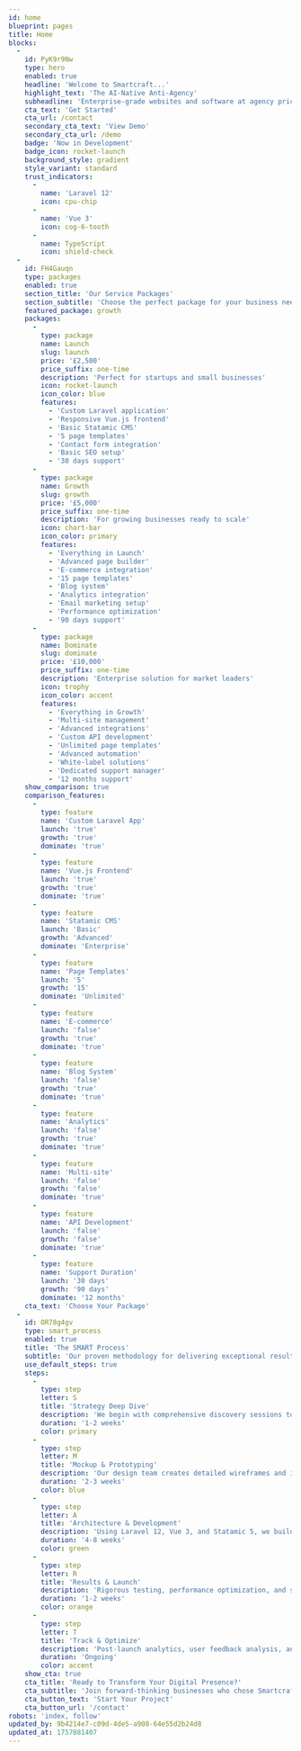 ```yaml
---
id: home
blueprint: pages
title: Home
blocks:
  -
    id: PyK9r9Nw
    type: hero
    enabled: true
    headline: 'Welcome to Smartcraft...'
    highlight_text: 'The AI-Native Anti-Agency'
    subheadline: 'Enterprise-grade websites and software at agency prices, powered by AI and automation instead of WordPress bloat...'
    cta_text: 'Get Started'
    cta_url: /contact
    secondary_cta_text: 'View Demo'
    secondary_cta_url: /demo
    badge: 'Now in Development'
    badge_icon: rocket-launch
    background_style: gradient
    style_variant: standard
    trust_indicators:
      -
        name: 'Laravel 12'
        icon: cpu-chip
      -
        name: 'Vue 3'
        icon: cog-6-tooth
      -
        name: TypeScript
        icon: shield-check
  -
    id: FH4Gauqn
    type: packages
    enabled: true
    section_title: 'Our Service Packages'
    section_subtitle: 'Choose the perfect package for your business needs'
    featured_package: growth
    packages:
      -
        type: package
        name: Launch
        slug: launch
        price: '£2,500'
        price_suffix: one-time
        description: 'Perfect for startups and small businesses'
        icon: rocket-launch
        icon_color: blue
        features:
          - 'Custom Laravel application'
          - 'Responsive Vue.js frontend'
          - 'Basic Statamic CMS'
          - '5 page templates'
          - 'Contact form integration'
          - 'Basic SEO setup'
          - '30 days support'
      -
        type: package
        name: Growth
        slug: growth
        price: '£5,000'
        price_suffix: one-time
        description: 'For growing businesses ready to scale'
        icon: chart-bar
        icon_color: primary
        features:
          - 'Everything in Launch'
          - 'Advanced page builder'
          - 'E-commerce integration'
          - '15 page templates'
          - 'Blog system'
          - 'Analytics integration'
          - 'Email marketing setup'
          - 'Performance optimization'
          - '90 days support'
      -
        type: package
        name: Dominate
        slug: dominate
        price: '£10,000'
        price_suffix: one-time
        description: 'Enterprise solution for market leaders'
        icon: trophy
        icon_color: accent
        features:
          - 'Everything in Growth'
          - 'Multi-site management'
          - 'Advanced integrations'
          - 'Custom API development'
          - 'Unlimited page templates'
          - 'Advanced automation'
          - 'White-label solutions'
          - 'Dedicated support manager'
          - '12 months support'
    show_comparison: true
    comparison_features:
      -
        type: feature
        name: 'Custom Laravel App'
        launch: 'true'
        growth: 'true'
        dominate: 'true'
      -
        type: feature
        name: 'Vue.js Frontend'
        launch: 'true'
        growth: 'true'
        dominate: 'true'
      -
        type: feature
        name: 'Statamic CMS'
        launch: 'Basic'
        growth: 'Advanced'
        dominate: 'Enterprise'
      -
        type: feature
        name: 'Page Templates'
        launch: '5'
        growth: '15'
        dominate: 'Unlimited'
      -
        type: feature
        name: 'E-commerce'
        launch: 'false'
        growth: 'true'
        dominate: 'true'
      -
        type: feature
        name: 'Blog System'
        launch: 'false'
        growth: 'true'
        dominate: 'true'
      -
        type: feature
        name: 'Analytics'
        launch: 'false'
        growth: 'true'
        dominate: 'true'
      -
        type: feature
        name: 'Multi-site'
        launch: 'false'
        growth: 'false'
        dominate: 'true'
      -
        type: feature
        name: 'API Development'
        launch: 'false'
        growth: 'false'
        dominate: 'true'
      -
        type: feature
        name: 'Support Duration'
        launch: '30 days'
        growth: '90 days'
        dominate: '12 months'
    cta_text: 'Choose Your Package'
  -
    id: OR78g4gv
    type: smart_process
    enabled: true
    title: 'The SMART Process'
    subtitle: 'Our proven methodology for delivering exceptional results'
    use_default_steps: true
    steps:
      -
        type: step
        letter: S
        title: 'Strategy Deep Dive'
        description: 'We begin with comprehensive discovery sessions to understand your business goals, user needs, and market positioning. This strategic foundation ensures every decision aligns with your vision.'
        duration: '1-2 weeks'
        color: primary
      -
        type: step
        letter: M
        title: 'Mockup & Prototyping'
        description: 'Our design team creates detailed wireframes and interactive prototypes, giving you a clear vision of the final product before any code is written.'
        duration: '2-3 weeks'
        color: blue
      -
        type: step
        letter: A
        title: 'Architecture & Development'
        description: 'Using Laravel 12, Vue 3, and Statamic 5, we build a robust, scalable application with clean code architecture that grows with your business.'
        duration: '4-8 weeks'
        color: green
      -
        type: step
        letter: R
        title: 'Results & Launch'
        description: 'Rigorous testing, performance optimization, and smooth deployment ensure your application launches flawlessly and delivers exceptional user experiences.'
        duration: '1-2 weeks'
        color: orange
      -
        type: step
        letter: T
        title: 'Track & Optimize'
        description: 'Post-launch analytics, user feedback analysis, and continuous optimization keep your application performing at its peak and growing with your success.'
        duration: 'Ongoing'
        color: accent
    show_cta: true
    cta_title: 'Ready to Transform Your Digital Presence?'
    cta_subtitle: 'Join forward-thinking businesses who chose Smartcraft to build their competitive advantage. Let us discuss how our SMART process can accelerate your growth.'
    cta_button_text: 'Start Your Project'
    cta_button_url: '/contact'
robots: 'index, follow'
updated_by: 9b4214e7-c09d-4de5-a908-64e55d2b24d8
updated_at: 1757081407
---
```

